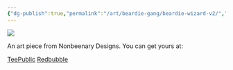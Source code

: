 ```yaml
---
{"dg-publish":true,"permalink":"/art/beardie-gang/beardie-wizard-v2/","title":"Beardie Wizard v2","tags":["Art","Beardies","Animals"]}
---
```



![](https://baserow-media.ams3.digitaloceanspaces.com/user_files/ldn0jr3pjcWtvhO7Fjk8NBoC79l5Uc2K_30383a7e1174f0717ec3c85393edb76e8768ac7ae369712402a40faeaf7eacf2.jpg)

An art piece from Nonbeenary Designs. You can get yours at:

[TeePublic](https://www.teepublic.com/t-shirt/46718622-beardie-wizard-lizard-bearded-dragon)
[Redbubble](https://www.redbubble.com/shop/ap/147239431?ref=studio-promote)
